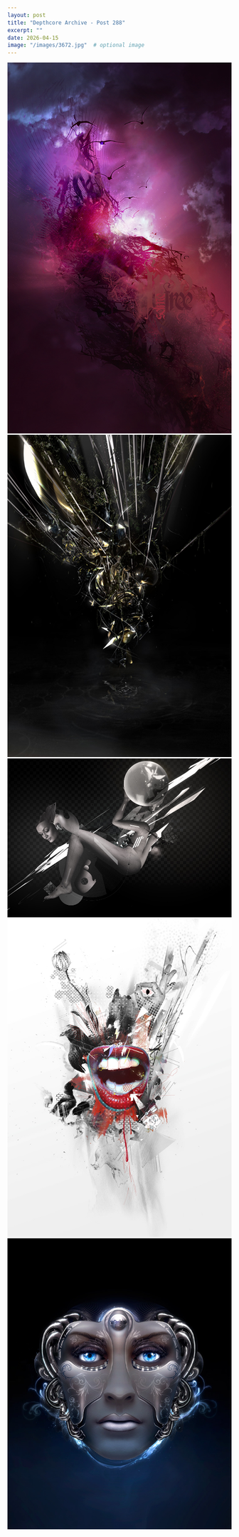 ```yaml
---
layout: post
title: "Depthcore Archive - Post 288"
excerpt: ""
date: 2026-04-15
image: "/images/3672.jpg"  # optional image
---
```


<img src="/images/3672.jpg">
<img src="/images/3673.jpg" alt="3673.jpg"/>
<img src="/images/3677.jpg" alt="3677.jpg"/>
<img src="/images/3678.jpg" alt="3678.jpg"/>
<img src="/images/3679.jpg" alt="3679.jpg"/>
